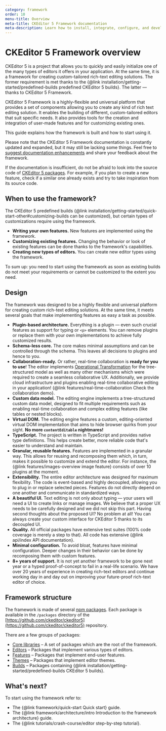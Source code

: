 ```yaml
---
category: framework
order: 10
menu-title: Overview
meta-title: CKEditor 5 Framework documentation
meta-description: Learn how to install, integrate, configure, and develop CKEditor 5 Framework. Browse through the API documentation and online samples.
---
```


# CKEditor&nbsp;5 Framework overview

CKEditor&nbsp;5 is a project that allows you to quickly and easily initialize one of the many types of editors it offers in your application. At the same time, it is a framework for creating custom-tailored rich-text editing solutions. The former requirement is met thanks to the {@link installation/getting-started/predefined-builds predefined CKEditor&nbsp;5 builds}. The latter &mdash; thanks to CKEditor&nbsp;5 Framework.

CKEditor&nbsp;5 Framework is a highly-flexible and universal platform that provides a set of components allowing you to create any kind of rich text editing solution. It enables the building of different, custom-tailored editors that suit specific needs. It also provides tools for the creation and integration of user-made features and for customizing existing ones.

This guide explains how the framework is built and how to start using it.

Please note that the CKEditor&nbsp;5 Framework documentation is constantly updated and expanded, but it may still be lacking some things. Feel free to [suggest documentation enhancements](https://github.com/ckeditor/ckeditor5/labels/type%3Adocs) and share your feedback about the framework.

If the documentation is insufficient, do not be afraid to look into the source code of [CKEditor&nbsp;5 packages](https://github.com/ckeditor?utf8=%E2%9C%93&q=ckeditor5&type=public). For example, if you plan to create a new feature, check if a similar one already exists and try to take inspiration from its source code.

## When to use the framework?

The CKEditor&nbsp;5 predefined builds {@link installation/getting-started/quick-start-other#customizing-builds can be customized}, but certain types of customizations require using the framework.

* **Writing your own features.** New features are implemented using the framework.
* **Customizing existing features.** Changing the behavior or look of existing features can be done thanks to the framework's capabilities.
* **Creating new types of editors.** You can create new editor types using the framework.

To sum up: you need to start using the framework as soon as existing builds do not meet your requirements or cannot be customized to the extent you need.

## Design

The framework was designed to be a highly flexible and universal platform for creating custom rich-text editing solutions. At the same time, it meets several goals that make implementing features as easy a task as possible.

* **Plugin-based architecture.** Everything is a plugin &mdash; even such crucial features as support for typing or `<p>` elements. You can remove plugins or replace them with your own implementations to achieve fully customized results.
* **Schema-less core.** The core makes minimal assumptions and can be controlled through the schema. This leaves all decisions to plugins and hence to you.
* **Collaboration-ready.** Or rather, real-time collaboration is **ready for you to use**! The editor implements [Operational Transformation](https://en.wikipedia.org/wiki/Operational_transformation) for the tree-structured model as well as many other mechanisms which were required to create a seamless collaborative UX. Additionally, we provide cloud infrastructure and plugins enabling real-time collaborative editing in your application! {@link features/real-time-collaboration Check the collaboration demo}.
* **Custom data model.** The editing engine implements a tree-structured custom data model, designed to fit multiple requirements such as enabling real-time collaboration and complex editing features (like tables or nested blocks).
* **Virtual DOM.** The editing engine features a custom, editing-oriented virtual DOM implementation that aims to hide browser quirks from your sight. **No more `contentEditable` nightmares!**
* **TypeScript.** The project is written in TypeScript and provides native type definitions. This helps create better, more reliable code that's easier to understand and maintain.
* **Granular, reusable features.** Features are implemented in a granular way. This allows for reusing and recomposing them which, in turn, makes it possible to customize and extend the editor. For instance, the {@link features/images-overview image feature} consists of over 10 plugins at the moment.
* **Extensibility.** The entire editor architecture was designed for maximum flexibility. The code is event-based and highly decoupled, allowing you to plug in or replace selected pieces. Features do not directly depend on one another and communicate in standardized ways.
* **A beautiful UI.** Text editing is not only about typing &mdash; your users will need a UI to create links or manage images. We believe that a proper UX needs to be carefully designed and we did not skip this part. Having second thoughts about the proposed UI? No problem at all! You can always create your custom interface for CKEditor&nbsp;5 thanks to its decoupled UI.
* **Quality.** All official packages have extensive test suites (100% code coverage is merely a step to that). All code has extensive {@link api/index API documentation}.
* **Minimal configuration.** To avoid bloat, features have minimal configuration. Deeper changes in their behavior can be done by recomposing them with custom features.
* **8+ years of support.** It is not yet another framework to be gone next year or a hyped proof-of-concept to fail in a real-life scenario. We have over 20 years of experience in creating rich-text editors and continue working day in and day out on improving your future-proof rich-text editor of choice.

## Framework structure

The framework is made of several [npm packages](https://npmjs.com). Each package is available in the `/packages` directory of the [https://github.com/ckeditor/ckeditor5](https://github.com/ckeditor/ckeditor5) repository.

There are a few groups of packages:

* [Core libraries](https://github.com/ckeditor/ckeditor5#core-libraries) &ndash; A set of packages which are the root of the framework.
* [Editors](https://github.com/ckeditor/ckeditor5#editors) &ndash; Packages that implement various types of editors.
* [Features](https://github.com/ckeditor/ckeditor5#features) &ndash; Packages that implement end-user features.
* [Themes](https://github.com/ckeditor/ckeditor5#themes) &ndash; Packages that implement editor themes.
* [Builds](https://github.com/ckeditor/ckeditor5#builds) &ndash; Packages containing {@link installation/getting-started/predefined-builds CKEditor&nbsp;5 builds}.

## What's next?

To start using the framework refer to:

* The {@link framework/quick-start Quick start} guide.
* The {@link framework/architecture/intro Introduction to the framework architecture} guide.
* The {@link tutorials/crash-course/editor step-by-step tutorial}.
